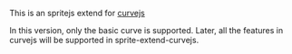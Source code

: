 This is an spritejs extend for [curvejs](https://github.com/AlloyTeam/curvejs/)

In this version, only the basic curve is supported. Later, all the features in curvejs will be supported in sprite-extend-curvejs.

